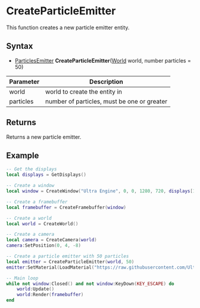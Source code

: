 # CreateParticleEmitter

This function creates a new particle emitter entity.

## Syntax

- [ParticlesEmitter](ParticlesEmitter.md) **CreateParticleEmitter**([World](World.md) world, number particles = 50)

| Parameter | Description |
|---|---|
| world | world to create the entity in |
| particles | number of particles, must be one or greater |

## Returns

Returns a new particle emitter.

## Example

```lua
-- Get the displays
local displays = GetDisplays()

-- Create a window
local window = CreateWindow("Ultra Engine", 0, 0, 1280, 720, displays[1], WINDOW_CLIENTCOORDS | WINDOW_CENTER | WINDOW_TITLEBAR)

-- Create a framebuffer
local framebuffer = CreateFramebuffer(window)

-- Create a world
local world = CreateWorld()

-- Create a camera
local camera = CreateCamera(world)
camera:SetPosition(0, 4, -8)

-- Create a particle emitter with 50 particles
local emitter = CreateParticleEmitter(world, 50)
emitter:SetMaterial(LoadMaterial("https://raw.githubusercontent.com/UltraEngine/Documentation/master/Assets/Materials/Particles/default.mat"))

-- Main loop
while not window:Closed() and not window:KeyDown(KEY_ESCAPE) do
    world:Update()
    world:Render(framebuffer)
end
```
